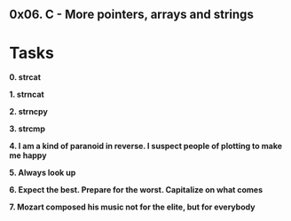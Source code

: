 ## 0x06. C - More pointers, arrays and strings
# Tasks

**0. strcat**


**1. strncat**

**2. strncpy**

**3. strcmp**

**4. I am a kind of paranoid in reverse. I suspect people of plotting to make me happy**

**5. Always look up**

**6. Expect the best. Prepare for the worst. Capitalize on what comes**

**7. Mozart composed his music not for the elite, but for everybody**